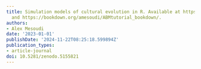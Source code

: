 ```yaml
---
title: Simulation models of cultural evolution in R. Available at https://github.com/amesoudi/cultural_evolution_ABM_tutorial
  and https://bookdown.org/amesoudi/ABMtutorial_bookdown/.
authors:
- Alex Mesoudi
date: '2023-01-01'
publishDate: '2024-11-22T08:25:18.599894Z'
publication_types:
- article-journal
doi: 10.5281/zenodo.5155821
---
```

